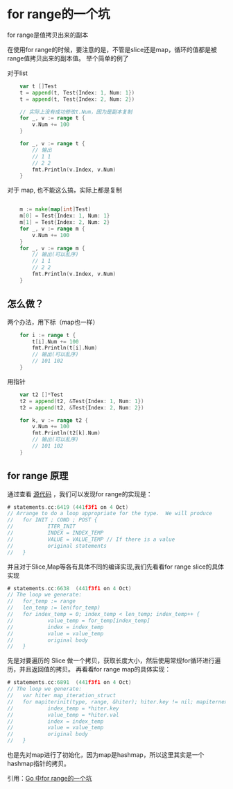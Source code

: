 # for range的一个坑

for range是值拷贝出来的副本

在使用for range的时候，要注意的是，不管是slice还是map，循环的值都是被range值拷贝出来的副本值。
举个简单的例了

对于list

```go
    var t []Test
	t = append(t, Test{Index: 1, Num: 1})
	t = append(t, Test{Index: 2, Num: 2})

	// 实际上没有成功修改t.Num，因为是副本复制
	for _, v := range t {
		v.Num += 100
	}

	for _, v := range t {
		// 输出
		// 1 1
		// 2 2
		fmt.Println(v.Index, v.Num)
	}
```

对于 map, 也不能这么搞，实际上都是复制
```go

	m := make(map[int]Test)
	m[0] = Test{Index: 1, Num: 1}
	m[1] = Test{Index: 2, Num: 2}
	for _, v := range m {
		v.Num += 100
	}
	for _, v := range m {
		// 输出(可以乱序)
		// 1 1
		// 2 2
		fmt.Println(v.Index, v.Num)
	}
```
## 怎么做？

两个办法，用下标（map也一样）
```go
	for i := range t {
		t[i].Num += 100
		fmt.Println(t[i].Num)
		// 输出(可以乱序)
		// 101 102
	}
```
	
用指针

```go
	var t2 []*Test
	t2 = append(t2, &Test{Index: 1, Num: 1})
	t2 = append(t2, &Test{Index: 2, Num: 2})

	for k, v := range t2 {
		v.Num += 100
		fmt.Println(t2[k].Num)
		// 输出(可以乱序)
		// 101 102
	}
```

## for range 原理
通过查看 [源代码](https://github.com/golang/gofrontend) ，我们可以发现for range的实现是：

```go
# statements.cc:6419 (441f3f1 on 4 Oct)
// Arrange to do a loop appropriate for the type.  We will produce
//   for INIT ; COND ; POST {
//           ITER_INIT
//           INDEX = INDEX_TEMP
//           VALUE = VALUE_TEMP // If there is a value
//           original statements
//   }
```

并且对于Slice,Map等各有具体不同的编译实现,我们先看看for range slice的具体实现
```go
# statements.cc:6638  (441f3f1 on 4 Oct)
// The loop we generate:
//   for_temp := range
//   len_temp := len(for_temp)
//   for index_temp = 0; index_temp < len_temp; index_temp++ {
//           value_temp = for_temp[index_temp]
//           index = index_temp
//           value = value_temp
//           original body
//   }
```

先是对要遍历的 Slice 做一个拷贝，获取长度大小，然后使用常规for循环进行遍历，并且返回值的拷贝。
再看看for range map的具体实现：

```go
# statements.cc:6891  (441f3f1 on 4 Oct)
// The loop we generate:
//   var hiter map_iteration_struct
//   for mapiterinit(type, range, &hiter); hiter.key != nil; mapiternext(&hiter) {
//           index_temp = *hiter.key
//           value_temp = *hiter.val
//           index = index_temp
//           value = value_temp
//           original body
//   }
```

也是先对map进行了初始化，因为map是hashmap，所以这里其实是一个hashmap指针的拷贝。

引用：[Go 中for range的一个坑](https://studygolang.com/articles/25094?fr=sidebar)
